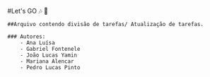 #Let's GO :notes: :musical_note:
    
    ##Arquivo contendo divisão de tarefas/ Atualização de tarefas.

    ### Autores:
        - Ana Luísa 
        - Gabriel Fontenele
        - João Lucas Yamin
        - Mariana Alencar
        - Pedro Lucas Pinto

